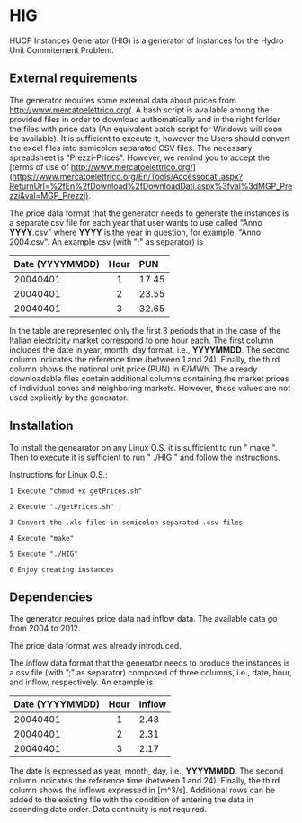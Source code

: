 # HIG
 HUCP Instances Generator (HIG) is a generator of instances for the Hydro Unit Commitement Problem.

## External requirements
The generator requires some external data about prices from 
http://www.mercatoelettrico.org/.
A bash script is available among the provided files in order to download 
authomatically 
and in the right forlder the files with price data (An equivalent batch script 
for Windows will soon be available). It is sufficient to execute it, however 
the Users should convert the excel files into semicolon separated CSV files.
The necessary spreadsheet is "Prezzi-Prices". However, we remind you to accept the [terms of use of http://www.mercatoelettrico.org/](https://www.mercatoelettrico.org/En/Tools/Accessodati.aspx?ReturnUrl=%2fEn%2fDownload%2fDownloadDati.aspx%3fval%3dMGP_Prezzi&val=MGP_Prezzi).

The price data format that the generator needs to generate the instances is a separate csv file for each year that user wants to use called “Anno **YYYY**.csv" where **YYYY** is the year in question, for example, “Anno 2004.csv". An example csv (with ";" as separator) is

| Date (YYYYMMDD)| Hour | PUN |
|:----------|:-------:|:----------|
| 20040401 | 1 | 17.45 |
| 20040401 | 2 | 23.55 |
| 20040401 | 3 | 32.65 |

In the table are represented only the first 3 periods that in the case of the Italian electricity market correspond to one hour each. The first column includes the date in year, month, day format, i.e., **YYYYMMDD**. The second column indicates the reference time (between 1 and 24). Finally, the third column shows the national unit price (PUN) in €/MWh. The already downloadable files contain additional columns containing the market prices of individual zones and neighboring markets. However, these values are not used explicitly by the generator.

## Installation
To install the genearator on any Linux O.S. it is sufficient to run " make ".
Then to execute it is sufficient to run " ./HIG " and follow the instructions.

Instructions for Linux O.S.:

	1 Execute "chmod +x getPrices.sh"
	
	2 Execute "./getPrices.sh" ;
	
	3 Convert the .xls files in semicolon separated .csv files
	
	4 Execute "make"
	
	5 Execute "./HIG"
	
	6 Enjoy creating instances
	
## Dependencies

The generator requires price data nad inflow data. The available data go from 2004 to 2012.

The price data format was already introduced.

The inflow data format that the generator needs to produce the instances is a csv file (with ”;” as separator) composed of three columns, i.e., date, hour, and inflow, respectively. An example is

| Date (YYYYMMDD)| Hour | Inflow |
|:----------|:-------:|:----------|
| 20040401 | 1 | 2.48 |
| 20040401 | 2 | 2.31 |
| 20040401 | 3 | 2.17 |

The date is expressed as year, month, day, i.e., **YYYYMMDD**. The second column indicates the reference time (between 1 and 24). Finally, the third column shows the inflows expressed in [m^3/s]. Additional rows can be added to the existing file with the condition of entering the data in ascending date order. Data continuity is not required.
